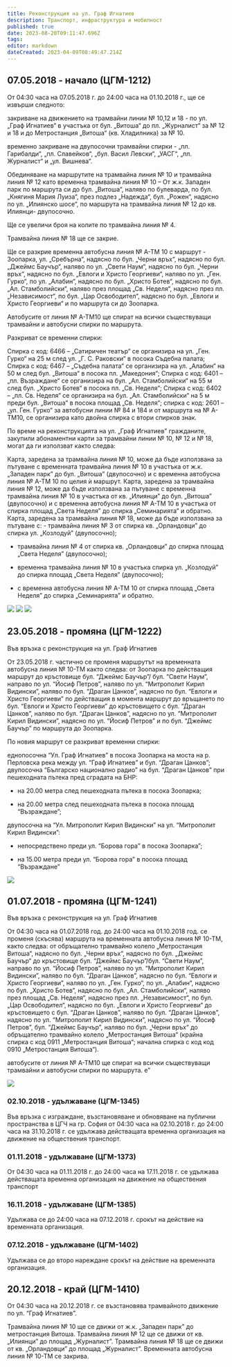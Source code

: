 ```yaml
---
title: Реконструкция на ул. Граф Игнатиев
description: Транспорт, инфраструктура и мобилност
published: true
date: 2023-08-20T09:11:47.696Z
tags: 
editor: markdown
dateCreated: 2023-04-09T08:49:47.214Z
---
```


## 07.05.2018 - начало (ЦГМ-1212)
От 04:30 часа на 07.05.2018 г. до 24:00 часа на 01.10.2018 г., ще се извърши следното:


закриване на движението на трамвайни линии № 10,12 и 18 - по ул. „Граф Игнатиев“ в участъка от бул. „Витоша“ до пл. „Журналист“ за № 12 и 18 и до Метростанция „Витоша“ (кв. Хладилника) за № 10.

временно закриване на двупосочни трамвайни спирки - „пл. Гарибалди“, „пл. Славейков“, „бул. Васил Левски“, „УАСГ“, „пл. Журналист“ и „ул. Вишнева“.


Обединяване на маршрутите на трамвайна линия № 10 и трамвайна линия № 12 като временна трамвайна линия № 10 – От ж.к. Западен парк по маршрута си до бул. „Витоша“, наляво по булеварда, по бул. „Княгиня Мария Луиза“, през подлез „Надежда“, бул. „Рожен“, надясно по ул. „Илиянско шосе“, по маршрута на трамвайна линия № 12 до кв. Илиянци- двупосочно.

Ще се увеличи броя на колите по трамвайна линия № 4.

Трамвайна линия № 18 ще се закрие.

Ще се разкрие временна автобусна линия № А-ТМ 10 с маршрут - Зоопарка, ул. „Сребърна“, надясно по бул. „Черни връх“, надясно по бул. „Джеймс Баучър“, наляво по ул. „Свети Наум“, надясно по бул. „Черни връх“, надясно по бул. „Евлоги и Христо Георгиеви“, наляво по ул. „Ген. Гурко“, по ул. „Алабин“, надясно по бул. „Христо Ботев“, надясно по бул. „Ал. Стамболийски“, наляво през площад „Св. Неделя“, надясно през пл. „Независимост“, по бул. „Цар Освободител“, надясно по бул. „Евлоги и Христо Георгиеви“ и по маршрута си до Зоопарка.

Автобусите от линия № А-ТМ10 ще спират на всички съществуващи трамвайни и автобусни спирки по маршрута.

Разкриват се временни спирки:

Спирка с код: 6466 – „Сатиричен театър“ се организира на ул. „Ген. Гурко“ на  25 м след ул. „Г. С. Раковски“ в посока Съдебна палата;
Спирка с код: 6467 – „Съдебна палата“ се организира на ул. „Алабин“  на  50 м след бул. „Витоша“ в посока пл. „Македония“;
Спирка с код: 6401 – „пл. Възраждане“ се организира на бул. „Ал. Стамболийски“  на  55 м след бул. „Христо Ботев“ в посока пл. „Св. Неделя“;
Спирка с код: 6402 – „пл. Св. Неделя“ се организира на бул. „Ал. Стамболийски“ на 5 м преди бул. „Витоша“ в посока площад „Св. Неделя“;
спирка с код: 2601 – „ул. Ген. Гурко“ за автобусни линии № 84 и 184 и от маршрута на № А-ТМ10, се организира като двойна спирка с втори спирков знак.
 
По време на реконструкцията на ул. „Граф Игнатиев” гражданите, закупили абонаментни карти за трамвайни линии № 10, № 12 и № 18, могат да ги използват както следва:

Карта, заредена за трамвайна линия № 10, може да бъде използвана за пътуване с временната трамвайна линия № 10 в участъка от ж.к. „Западен парк” до бул. „Витоша” (двупосочно) и с временна автобусна линия № А-ТМ 10 по целия ѝ маршрут.
Карта, заредена за трамвайна линия № 12, може да бъде използвана за пътуване с временна трамвайна линия № 10 в участъка от кв. „Илиянци” до бул. „Витоша” (двупосочно) и с временна автобусна линия № А-ТМ 10 в участъка от спирка площад „Света Неделя” до спирка „Семинарията”  и обратно.
Карта, заредена за трамвайна линия № 18, може да бъде използвана за пътуване с:
          - трамвайна линия № 3 от спирка кв. „Орландовци” до спирка ул. „Козлодуй” (двупосочно);

- трамвайна линия № 4 от спирка кв. „Орландовци” до спирка площад „Света Неделя” (двупосочно);

- временна трамвайна линия № 10 в участъка спирка ул. „Козлодуй” до спирка площад „Света Неделя” (двупосочно);

- с временна автобусна линия № А-ТМ 10 от  спирка площад „Света Неделя” до спирка „Семинарията”  и обратно.

           

<img src="https://drive.google.com/uc?id=1hDt23VmGZCd_CZQMyAh5EJ5Ymr7M4jK8">

<img src="https://drive.google.com/uc?id=1tS6wyke4zAYhqafEE0vWk9n3smy7u-n1">

<img src="https://drive.google.com/uc?id=1n1nrn_cqILjqD-MoE9eRiWWuFZqL96R1">


## 23.05.2018 - промяна (ЦГМ-1222)
Във връзка с реконструкция на ул. Граф Игнатиев

Oт 23.05.2018 г. частично се променя маршрутът на временната автобусна линия № 10-ТМ както следва: от Зоопарка по действащия маршрут до кръстовище бул. “Джеймс Баучър”/ бул. “Свети Наум”, направо по ул. “Йосиф Петров”, наляво по ул. “Митрополит Кирил Видински”, наляво по бул. “Драган Цанков”, надясно по бул. “Евлоги и Христо Георгиеви” по действащия в момента маршрут до връщането по бул. “Евлоги и Христо Георгиеви” до кръстовището с бул. “Драган Цанков”, наляво по бул. “Драган Цанков”, надясно по ул. “Митрополит Кирил Видински”, надясно по ул. “Йосиф Петров” и по бул. “Джеймс Баучър” по маршрута до Зоопарка.

По новия маршрут се разкриват временни спирки:

еднопосочна “Ул. Граф Игнатиев” в посока Зоопарка на моста на р. Перловска река между ул. “Граф Игнатиев” и бул. “Драган Цанков”;
двупосочна “Българско национално радио” на бул. “Драган Цанков” при пешеходната пътека пред сградата на БНР:
- на 20.00 метра след пешеходната пътека в посока Зоопарка;

- на 20.00 метра след пешеходната пътека в посока площад “Възраждане”;

двупосочна на “Ул. Митрополит Кирил Видински”  на ул. “Митрополит Кирил Видински”:
- непосредствено преди ул. “Борова гора” в посока Зоопарка”;

- на 15.00 метра преди ул. “Борова гора” в посока площад “Възраждане”

<img src="https://drive.google.com/uc?id=1yptYSFZmXpT-0X0aA-rduufGRyr3UEZS">


## 01.07.2018 - промяна (ЦГМ-1241)
Във връзка с реконструкция на ул. Граф Игнатиев

От 04:30 часа на 01.07.2018 год. до 24:00 часа на 01.10.2018 год. се променя (скъсява) маршрута на временната автобусна линия № 10-ТМ, както следва: от обръщателно трамвайно колело „Метростанция Витоша“, надясно по бул. „Черни връх“, надясно по бул. „Джеймс Баучър“ до кръстовище бул. “Джеймс Баучър”/бул. “Свети Наум”, направо по ул. “Йосиф Петров”, наляво по ул. “Митрополит Кирил Видински”, наляво по бул. “Драган Цанков”, надясно по бул. “Евлоги и Христо Георгиеви”, наляво по ул. „Ген. Гурко“, по ул. „Алабин“, надясно по бул. „Христо Ботев“, надясно по бул. „Ал. Стамболийски“, наляво през площад „Св. Неделя“, надясно през пл. „Независимост“, по бул. „Цар Освободител“, надясно по бул. „Евлоги и Христо Георгиеви“ до кръстовището с бул. “Драган Цанков”, наляво по бул. “Драган Цанков”, надясно по ул. “Митрополит Кирил Видински”, надясно по ул. “Йосиф Петров”, бул. “Джеймс Баучър”, наляво по бул. „Черни връх“ до обръщателно трамвайно колело „Метростанция Витоша“ (крайна спирка с код 0911 „Метростанция Витоша“; начална спирка с код код 0910 „Метростанция Витоша“).

автобусите от линия № А-ТМ10 ще спират на всички съществуващи трамвайни и автобусни спирки по маршрута.
е”

<img src="https://drive.google.com/uc?id=1TD7fz5AWo1SZVFAtKQ8urP3XVbRSh_bI">


### 02.10.2018 - удължаване (ЦГМ-1345)
Във връзка с изграждане, възстановяване и обновяване на публични пространства в ЦГЧ на гр. София от 04:30 часа на 02.10.2018 г. до 24:00 часа на 31.10.2018 г. се удължава действащата временна организация на движение на обществения транспорт.


### 01.11.2018 - удължаване (ЦГМ-1373)
От 04:30 часа на 01.11.2018 г. до 24:00 часа на 17.11.2018 г. се удължава действащата временна организация на движение на обществения транспорт

### 16.11.2018 - удължаване (ЦГМ-1385)
Удължава се до 24:00 часа на 07.12.2018 г. срокът на действие на временната организация.

### 07.12.2018 - удължаване (ЦГМ-1402)
Удължава се до второ нареждане срокът на действие на временната организация.

## 20.12.2018 - край (ЦГМ-1410)
От 04:30 часа на 20.12.2018 г. се възстановява трамвайното движение по ул. “Граф Игнатиев”.

Трамвайна линия № 10 ще се движи от ж.к. „Западен парк” до метростанция Витоша.
Трамвайна линия № 12 ще се движи от кв. „Илиянци” до площад „Журналист”.
Трамвайна линия № 18 ще се движи от кв. „Орландовци” до площад „Журналист”.
Временната автобусна линия № 10-ТМ се закрива.